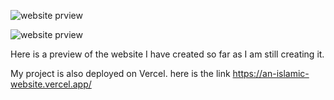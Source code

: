 ![website prview ](https://github.com/user-attachments/assets/9992b655-1341-4bb3-a85a-71cebffbfc83)

![website prview ](https://github.com/user-attachments/assets/bad7a52f-dff9-423d-859b-e4cec41c88a2)

Here is a preview of the website I have created so far as I am still creating it.

My project is also deployed on Vercel. here is the link https://an-islamic-website.vercel.app/
